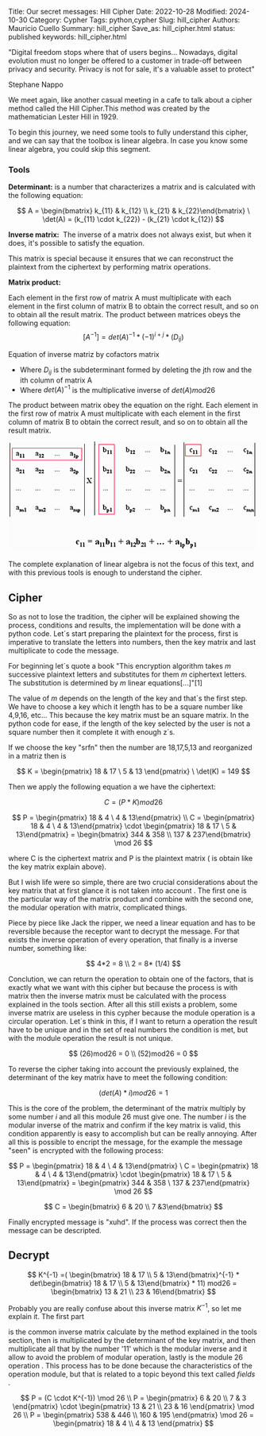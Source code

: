 Title: Our secret messages: Hill Cipher
Date: 2022-10-28
Modified: 2024-10-30
Category: Cypher
Tags: python,cypher
Slug: hill_cipher
Authors: Mauricio Cuello
Summary: hill_cipher
Save_as: hill_cipher.html
status: published
keywords: hill_cipher.html

"Digital freedom stops where that of users begins... Nowadays, digital evolution must no longer be offered to a customer in trade-off between privacy and security. Privacy is not for sale, it's a valuable asset to protect"

Stephane Nappo

We meet again, like another casual meeting in a cafe to talk about a cipher method called the Hill Cipher.This method was created by the mathematician Lester Hill in 1929.

To begin this journey, we need some tools to fully understand this cipher, and we can say that the toolbox is linear algebra. In case you know some linear algebra, you could skip this segment.

### Tools

**Determinant:** is a number that characterizes a matrix and is calculated with the following equation:

$$
A = \begin{bmatrix} k_{11} & k_{12} \\ k_{21} & k_{22}\end{bmatrix}
\
\det(A) = (k_{11} \cdot k_{22}) - (k_{21} \cdot k_{12})
$$

**Inverse matrix:**  The inverse of a matrix does not always exist, but when it does, it's possible to satisfy the equation.

This matrix is special because it ensures that we can reconstruct the plaintext from the ciphertext by performing matrix operations.

**Matrix product:**

 Each element in the first row of  matrix A must multiplicate with each element in the first column of matrix  B to obtain the correct result, and so on to obtain all the result matrix. The product between matrices obeys the following equation:
$$
[A^{-1}] = {det(A)}^{-1} * (-1)^{i+j} *(D_{ij})
$$

Equation of inverse matriz by  cofactors matrix

- Where $D_{ij}$ is the subdeterminant formed by deleting the jth row and the ith column of matrix A
- Where $det(A)^{-1}$ is the multiplicative inverse of $det(A) mod 26$

The product between matrix  obey the equation on the right. Each element in the first row of  matrix A must multiplicate with each element in the first column of matrix  B to obtain the correct result, and so on to obtain all the result matrix.

![matrix](../images/cipher/matrix.png)

The complete explanation of linear algebra is not the focus of this text, and with this previous tools is enough to understand the cipher.

## Cipher

So as not to lose the tradition, the cipher will be explained showing the process, conditions and results, the implementation will be done with a python code. Let´s start preparing the plaintext for the process, first is imperative to translate the letters into numbers, then the key matrix and last multiplicate to code the message.

For beginning let´s quote a book  "This encryption algorithm takes *m* successive plaintext letters and substitutes for them *m*  ciphertext letters. The substitution is determined by *m*  linear equations[...]"[1]  

The value of *m* depends on the length of the key and that´s the first step. We have to choose a key which it length has to be a square number like 4,9,16, etc...  This because the key matrix must be an square matrix.   In the python code for ease, if the length of the key  selected by the user is not a square number then it  complete it with enough z´s.

If we choose the key "srfn" then the number are 18,17,5,13 and reorganized in a matriz then is

$$
K = \begin{pmatrix} 18 & 17 \ 5 & 13 \end{pmatrix} \
\det(K) = 149
$$

Then we apply the following equation a we have the ciphertext:

$$
C = (P*K)mod26
$$

$$
P = \begin{pmatrix} 18 & 4 \ 4 & 13\end{pmatrix} \\
C = \begin{pmatrix} 18 & 4 \ 4 & 13\end{pmatrix} \cdot \begin{pmatrix} 18 & 17 \ 5 & 13\end{pmatrix} = \begin{bmatrix} 344 & 358 \\ 137 & 237\end{bmatrix} \mod 26
$$

where C is the ciphertext matrix and P is the plaintext matrix ( is obtain like the key matrix explain above).  

But I wish life were so simple, there are two  crucial considerations about the key matrix that at first glance it is not taken into account . The first one is the particular way of the matrix product and combine with the second one, the modular operation with matrix, complicated things.

Piece by piece like Jack the ripper, we need a linear equation and has to be reversible because the receptor want to decrypt the message. For that exists the inverse operation of every operation, that finally is a inverse number, something like:

$$
4*2 = 8 \\ 2 = 8* (1/4)
$$

Conclution, we can return the operation to obtain one of the factors, that is exactly what we want with this cipher but because the process is with matrix then the inverse matrix must be calculated with the process explained in the tools section.  After all this still exists a problem, some inverse matrix are useless in this cypher because the module operation is a circular operation. Let´s think in this, if I want to return a operation the result have to be unique and in the set of real numbers the condition is met, but with the module operation the result is not unique.

$$
(26)mod26 = 0 \\ (52)mod26 = 0
$$

To reverse the cipher taking into account the previously explained, the determinant of the key matrix have to meet the following condition:

$$
(det(A)*i)mod26 = 1
$$

This is the core of the problem, the determinant of the matrix multiply by some number *i* and all this module 26  must give one. The number *i* is the modular inverse of the matrix and confirm if the key matrix is valid, this condition apparently is easy to accomplish but can be really annoying. After all this is possible to encript the message, for the example the message "seen" is encrypted with the following process:

$$
P = \begin{pmatrix} 18 & 4 \ 4 & 13\end{pmatrix} \
C = \begin{pmatrix} 18 & 4 \ 4 & 13\end{pmatrix} \cdot \begin{pmatrix} 18 & 17 \ 5 & 13\end{pmatrix} = \begin{pmatrix} 344 & 358 \ 137 & 237\end{pmatrix} \mod 26
$$

$$
C = \begin{bmatrix}  6 & 20 \\ 7 &3\end{bmatrix}
$$

Finally encrypted message is "xuhd". If the process was correct then the message can be descripted.

## Decrypt

$$
K^{-1} =( \begin{bmatrix} 18 & 17 \\ 5 & 13\end{bmatrix}^{-1} * det\begin{bmatrix} 18 & 17 \\ 5 & 13\end{bmatrix} * 11)  mod26 = \begin{bmatrix} 13 & 21 \\ 23 & 16\end{bmatrix}
$$

Probably you are really confuse about this inverse matrix $K^{-1}$, so let me explain it. The first part

is the common inverse matrix calculate by the method explained in the tools section, then is multiplicated by the determinant of the key matrix, and then multiplicate all that by the number '11'  which is  the modular inverse and it allow to avoid the problem of modular operation, lastly is the module 26 operation .  This process has to be done because the characteristics of the operation module, but that is related to a topic beyond this text  called *fields .*

$$
P = (C \cdot K^{-1}) \mod 26 \\
P = \begin{pmatrix} 6 & 20 \\ 7 & 3 \end{pmatrix} \cdot \begin{pmatrix} 13 & 21 \\ 23 & 16 \end{pmatrix} \mod 26 \\
P = \begin{pmatrix} 538 & 446 \\ 160 & 195 \end{pmatrix} \mod 26 = \begin{pmatrix} 18 & 4 \\ 4 & 13 \end{pmatrix}
$$
